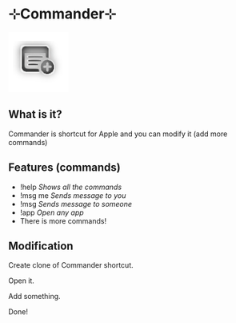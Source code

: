 # ⊹Commander⊹
![](https://github.com/TheNPCFISH/Commander/blob/main/icon.png)
## What is it?
Commander is shortcut for Apple and you can modify it (add more commands)
## Features (commands)
- !help *Shows all the commands*
- !msg me *Sends message to you*
- !msg *Sends message to someone*
- !app *Open any app*
- There is more commands!
## Modification
Create clone of Commander shortcut.

Open it.

Add something.

Done!
